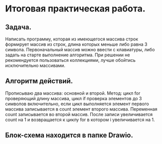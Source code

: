 # Итоговая практическая работа.
## Задача.
Написать программу, которая из имеющегося массива строк формирует массив из строк, длина которых меньше либо равна 3 символа. Первоначальный массив можно ввести с клавиатуры, либо задать на старте выполнение алгоритма. При решении не рекомендуется пользоваться коллекциями, лучше обойтись исключительно массивами.
## Алгоритм действий.
Прописываю два массива: основной и второй. 
Метод: цикл for проверяющий длину массива, цикл if проверка элементов до 3 символов включительно, если цикл выполняется элемент первого массива записывается в count элемент второго массива. 
Переменная count записывается во второй массив. 
После записи увеличивается count на 1 и возвращается к циклу for в котором i увеличивается на 1.
## Блок-схема находится в папке Drawio.
